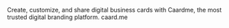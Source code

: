 Create, customize, and share digital business cards with Caardme, the most trusted digital branding platform.
caard.me
